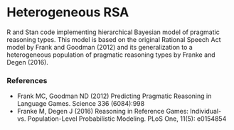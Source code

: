 # Heterogeneous RSA
R and Stan code implementing hierarchical Bayesian model of pragmatic reasoning types.
This model is based on the original Rational Speech Act model by Frank and Goodman (2012) and its generalization to a heterogeneous population of pragmatic reasoning types by Franke and Degen (2016).

### References
- Frank MC, Goodman ND (2012) Predicting Pragmatic Reasoning in Language Games. Science 336 (6084):998
- Franke M, Degen J (2016) Reasoning in Reference Games: Individual- vs. Population-Level Probabilistic Modeling. PLoS One, 11(5): e0154854
